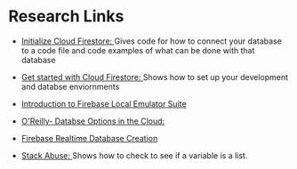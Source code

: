 # Research Links

- [Initialize Cloud Firestore: ](https://firebase.google.com/docs/firestore/manage-data/add-data#python) Gives code for how to connect your database to a code file and code examples of what can be done with that database

- [Get started with Cloud Firestore: ](https://firebase.google.com/docs/firestore/quickstart#python) Shows how to set up your development and databse enviornments

- [Introduction to Firebase Local Emulator Suite](https://firebase.google.com/docs/emulator-suite?hl=en&authuser=0)

- [O'Reilly- Databse Options in the Cloud: ](https://www.oreilly.com/library/view/an-introduction-to/9781492044857/ch01.html)

- [Firebase Realtime Database Creation](https://www.google.com/search?q=how+to+make+a+firebase+database&rlz=1C1CHBF_enUS989US989&oq=how+to+start+a+firebase+&gs_lcrp=EgZjaHJvbWUqCAgBEAAYFhgeMgYIABBFGDkyCAgBEAAYFhgeMggIAhAAGBYYHjIICAMQABgWGB4yCAgEEAAYFhgeMggIBRAAGBYYHjIKCAYQABgKGBYYHjIICAcQABgWGB4yCAgIEAAYFhgeMggICRAAGBYYHtIBCTEwMzUzajBqN6gCALACAA&sourceid=chrome&ie=UTF-8#fpstate=ive&vld=cid:39388994,vid:qKxisFLQRpQ,st:0)

- [Stack Abuse: ](https://stackabuse.com/python-check-if-variable-is-a-list/#checkifvariableisalistwithtype) Shows how to check to see if a variable is a list.